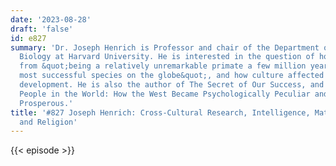 ```yaml
---
date: '2023-08-28'
draft: 'false'
id: e827
summary: 'Dr. Joseph Henrich is Professor and chair of the Department of Human Evolutionary
  Biology at Harvard University. He is interested in the question of how humans evolved
  from &quot;being a relatively unremarkable primate a few million years ago to the
  most successful species on the globe&quot;, and how culture affected our genetic
  development. He is also the author of The Secret of Our Success, and The WEIRDest
  People in the World: How the West Became Psychologically Peculiar and Particularly
  Prosperous.'
title: '#827 Joseph Henrich: Cross-Cultural Research, Intelligence, Mating Systems,
  and Religion'
---
```

{{< episode >}}
